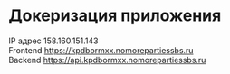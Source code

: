 # Докеризация приложения


IP адрес 158.160.151.143</br>
Frontend https://kpdbormxx.nomorepartiessbs.ru</br>
Backend https://api.kpdbormxx.nomorepartiessbs.ru</br>